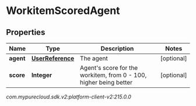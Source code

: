 # WorkitemScoredAgent


## Properties

| Name | Type | Description | Notes |
| ------------ | ------------- | ------------- | ------------- |
| **agent** | [**UserReference**](UserReference) | The agent |  [optional] |
| **score** | **Integer** | Agent's score for the workitem, from 0 - 100, higher being better |  [optional] |




_com.mypurecloud.sdk.v2:platform-client-v2:215.0.0_
